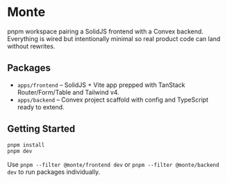 # Monte

pnpm workspace pairing a SolidJS frontend with a Convex backend. Everything is wired but intentionally minimal so real product code can land without rewrites.

## Packages

- `apps/frontend` – SolidJS + Vite app prepped with TanStack Router/Form/Table and Tailwind v4.
- `apps/backend` – Convex project scaffold with config and TypeScript ready to extend.

## Getting Started

```bash
pnpm install
pnpm dev
```

Use `pnpm --filter @monte/frontend dev` or `pnpm --filter @monte/backend dev` to run packages individually.
